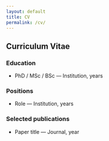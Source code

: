 ```yaml
---
layout: default
title: CV
permalink: /cv/
---
```


## Curriculum Vitae

### Education

- PhD / MSc / BSc — Institution, years

### Positions

- Role — Institution, years

### Selected publications

- Paper title — Journal, year
